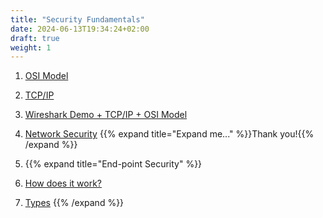 ```yaml
---
title: "Security Fundamentals"
date: 2024-06-13T19:34:24+02:00
draft: true
weight: 1
---
```


1. [OSI Model](https://www.nwkings.com/osi-model-in-ccna-course)
2. [TCP/IP](https://www.fortinet.com/resources/cyberglossary/tcp-ip)
3. [Wireshark Demo + TCP/IP + OSI Model](https://medium.com/@Praveen_Fernando/tcp-3-way-handshake-demo-with-wireshark-9dddce2d088e)
4. [Network Security](https://www.trendmicro.com/en_us/what-is/network-security/network-security-measures.html)
{{% expand title="Expand me..." %}}Thank you!{{% /expand %}}
5. {{% expand title="End-point Security" %}}
 1. [How does it work?](https://www.fortinet.com/resources/cyberglossary/what-is-endpoint-security)

 2. [Types](https://www.checkpoint.com/cyber-hub/threat-prevention/what-is-endpoint-detection-and-response/what-is-endpoint-security-management/types-of-endpoint-security/)
{{% /expand %}}